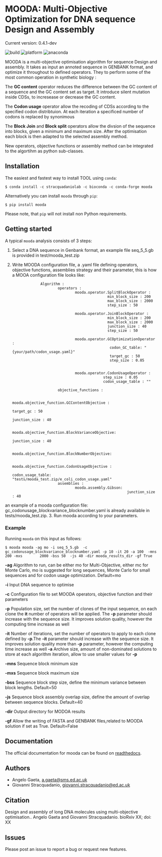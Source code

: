 # MOODA: Multi-Objective Optimization for DNA sequence Design and Assembly

Current version: 0.4.1-dev

![build](https://circleci.com/gh/stracquadaniolab/mooda/tree/master.svg?style=svg)
![platform](https://anaconda.org/stracquadaniolab/mooda/badges/platforms.svg)
![anaconda](https://anaconda.org/stracquadaniolab/mooda/badges/version.svg)

MOODA is a multi-objective optimisation algorithm for sequence Design and assembly. 
It takes as input an annoted sequence in GENBANK format, and optimize it throughout to defined operators. They to perform some of the most common operation in synthetic biology : 

The **GC content** operator reduces the difference between the GC content of a sequence and the GC content set as target. 
It introduce silent mutation inside CDSs, to incresease or decrease the GC content.

The **Codon usage** operator allow the recoding of CDSs according to the specified codon distribtuion. At each iteration a specificed number of codons is replaced by synonimous

The **Block Join** and **Block split** operators allow the divsion of the sequence into blocks, given a minimum and maximum size. After the optimisation each block is then adapted to the selected assembly method.

New operators, objective functions or assembly method can be integrated to the algortihm as python sub-classes.


## Installation

The easiest and fastest way to install TOOL using `conda`:

    $ conda install -c stracquadaniolab -c bioconda -c conda-forge mooda

Alternatively you can install `mooda` through `pip`:

    $ pip install mooda

Please note, that `pip` will not install non Python requirements.

## Getting started

A typical `mooda` analysis consists of 3 steps:

1. Select a DNA sequence in Genbank format, an example file seq_5_5.gb is provided in test/mooda_test.zip
2. Write MOODA configuration file, a .yaml file defining operators, objective functions, assemblies strategy and their parameter, this is how a MOOA configuration file looks like:


                    Algorithm :
                            operators :
                                    mooda.operator.SplitBlockOperator :
                                                   min_block_size : 200
                                                   max_block_size : 2000
                                                   step_size : 50

                                    mooda.operator.JoinBlockOperator :
                                                   min_block_size : 200
                                                   max_block_size : 2000
                                                   junction_size : 40
                                                   step_size : 50

                                    mooda.operator.GCOptimizationOperator :
                                                    codon_GC_table: "{your/path/codon_usage.yaml}"
                                                    target_gc : 50
                                                    step_size : 0.05


                                    mooda.operator.CodonUsageOperator :
                                                 step_size : 0.05
                                                 codon_usage_table : ""

                            objective_functions :

                                    mooda.objective_function.GCContentObjective :
                                                                        target_gc : 50
                                                                        junction_size : 40
                                          
                                    mooda.objective_function.BlockVarianceObjective:
                                                                        junction_size : 40
                                                                        
                                    mooda.objective_function.BlockNumberObjective:

                                    mooda.objective_function.CodonUsageObjective :
                                                                        codon_usage_table:              "tests/mooda_test.zip/e_coli_codon_usage.yaml"
                            assemblies :
                                    mooda.assembly.Gibson:
                                                            junction_size : 40

an example of a mooda configuration file: gc_codonusage_blockvariance_blocknumber.yaml is already available in tests/mooda_test.zip.
3. Run mooda according to your parameters.

### Example

Running `mooda` on this input as follows:

    $ mooda mooda -ag mo -i seq_5_5.gb  -c gc_codonusage_blockvariance_blocknumber.yaml -p 10 -it 20 -a 100  -mns 200 -mxs        2000 -bss 50  -js 40 -dir mooda_results_dir -gf True 

**-ag** Algorithm to run, can be either mo for Multi-Objective, either mc for Monte Carlo, mo is suggested for long sequences,
Monte Carlo for small sequences and for codon usage optimization. Default=mo

**-i** Input DNA sequence to optimise

**-c** Configuration file to set MOODA operators, objective function and their parameters

**-p** Population size, set the number of clones of the input sequence, on each clone the **it** number of operators will be applied. The **-p** parameter should increase with the sequence size. It improves solution quality, however the computing time increase as well 

**-it** Number of iterations, set the number of operators to apply to each clone defined by **-p**.The **-it** parameter should increase with the sequence size. It improves solution quality more than **-p** parameter, however the computing time increase as well 
**-a** Archive size, amount of non-dominated solutions to store at each algorithm iteration, allow to use smaller values for **-p**

**-mns** Sequence block minimum size

**-mxs** Sequence block maximum size

**-bss** Sequence block step size, define the minimum variance between block lengths. Default=50

**-js** Sequence block assembly overlap size, define the amount of overlap between sequence blocks. Default=40

**-dir** Output directory for MODOA results

**-gf** Allow the writing of FASTA and GENBANK files,related to MOODA solution if set as True. Default=False


## Documentation
The official documentation for mooda can be found on [readthedocs](https://mooda.readthedocs.io/).

## Authors

- Angelo Gaeta, a.gaeta@sms.ed.ac.uk
- Giovanni Stracquadanio, giovanni.stracquadanio@ed.ac.uk

## Citation

Design and assembly of long DNA molecules using multi-objective optimisation..
Angelo Gaeta and  Giovanni Stracquadanio.
bioRxiv XX; doi: XX

## Issues

Please post an issue to report a bug or request new features.
